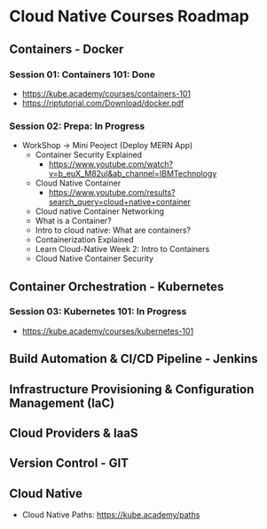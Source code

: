 # Cloud Native Courses Roadmap

## Containers - Docker

### Session 01: Containers 101: Done
- https://kube.academy/courses/containers-101
- https://riptutorial.com/Download/docker.pdf

### Session 02: Prepa: In Progress
- WorkShop -> Mini Peoject (Deploy MERN App)
  - Container Security Explained
    - https://www.youtube.com/watch?v=b_euX_M82uI&ab_channel=IBMTechnology
  - Cloud Native Container
    - https://www.youtube.com/results?search_query=cloud+native+container
  - Cloud native Container Networking
  - What is a Container?
  - Intro to cloud native: What are containers?
  - Containerization Explained
  - Learn Cloud-Native Week 2: Intro to Containers
  - Cloud Native Container Security

## Container Orchestration - Kubernetes
### Session 03: Kubernetes 101: In Progress
- https://kube.academy/courses/kubernetes-101

## Build Automation & CI/CD Pipeline - Jenkins
## Infrastructure Provisioning & Configuration Management (IaC)
## Cloud Providers & IaaS
## Version Control - GIT
## Cloud Native
- Cloud Native Paths: https://kube.academy/paths

